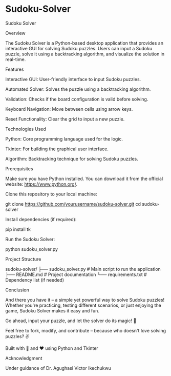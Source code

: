 # Sudoku-Solver

Sudoku Solver



Overview

The Sudoku Solver is a Python-based desktop application that provides an interactive GUI for solving Sudoku puzzles. Users can input a Sudoku puzzle, solve it using a backtracking algorithm, and visualize the solution in real-time.

Features

Interactive GUI: User-friendly interface to input Sudoku puzzles.

Automated Solver: Solves the puzzle using a backtracking algorithm.

Validation: Checks if the board configuration is valid before solving.

Keyboard Navigation: Move between cells using arrow keys.

Reset Functionality: Clear the grid to input a new puzzle.

Technologies Used

Python: Core programming language used for the logic.

Tkinter: For building the graphical user interface.

Algorithm: Backtracking technique for solving Sudoku puzzles.

Prerequisites

Make sure you have Python installed. You can download it from the official website: https://www.python.org/.

Clone this repository to your local machine:

git clone https://github.com/yourusername/sudoku-solver.git
cd sudoku-solver

Install dependencies (if required):

pip install tk

Run the Sudoku Solver:

python sudoku_solver.py

Project Structure

sudoku-solver/
├── sudoku_solver.py   # Main script to run the application
├── README.md          # Project documentation
└── requirements.txt   # Dependency list (if needed)

Conclusion

And there you have it – a simple yet powerful way to solve Sudoku puzzles! Whether you're practicing, testing different scenarios, or just enjoying the game, Sudoku Solver makes it easy and fun.

Go ahead, input your puzzle, and let the solver do its magic! 🧩

Feel free to fork, modify, and contribute – because who doesn't love solving puzzles? ✌️

Built with 🐍 and ❤️ using Python and Tkinter

Acknowledgment

Under guidance of Dr. Agughasi Victor Ikechukwu

